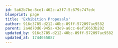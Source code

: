 ```yaml
---
id: 5a62b7be-8ce1-462c-a3f7-5c679c747edc
blueprint: page
title: 'Exhibition Proposals'
author: 916c3785-d212-40bc-89ff-572097ac9582
parent: 2a4d70d6-945a-43e9-a8cc-8ef16663b202
updated_by: 916c3785-d212-40bc-89ff-572097ac9582
updated_at: 1744055087
---
```

